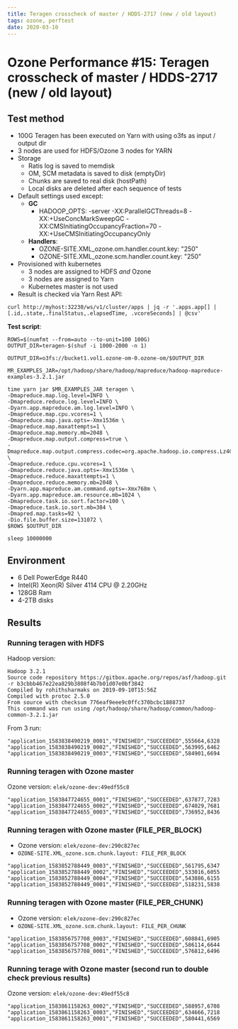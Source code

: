 ```yaml
---
title: Teragen crosscheck of master / HDDS-2717 (new / old layout)
tags: ozone, perftest
date: 2020-03-10
---
```

# Ozone Performance #15: Teragen crosscheck of master / HDDS-2717 (new / old layout)


## Test method

 * 100G Teragen has been executed on Yarn with using o3fs as input / output dir
 * 3 nodes are used for HDFS/Ozone 3 nodes for YARN
 * Storage
   * Ratis log is saved to memdisk
   * OM, SCM metadata is saved to disk (emptyDir)
   * Chunks are saved to real disk (hostPath)
   * Local disks are deleted after each sequence of tests
 * Default settings used except:
     * **GC** 
         * HADOOP_OPTS: -server -XX:ParallelGCThreads=8 -XX:+UseConcMarkSweepGC -XX:CMSInitiatingOccupancyFraction=70 -XX:+UseCMSInitiatingOccupancyOnly
     * **Handlers**:
         * OZONE-SITE.XML_ozone.om.handler.count.key: "250"
         * OZONE-SITE.XML_ozone.scm.handler.count.key: "250" 
  * Provisioned with kubernetes
     * 3 nodes are assigned to HDFS *and* Ozone
     * 3 nodes are assigned to Yarn
     * Kubernetes master is not used
  * Result is checked via Yarn Rest API:

```
curl http://myhost:32230/ws/v1/cluster/apps | jq -r '.apps.app[] | [.id,.state,.finalStatus,.elapsedTime, .vcoreSeconds] | @csv'
```

**Test script**:

```
ROWS=$(numfmt --from=auto --to-unit=100 100G)
OUTPUT_DIR=teragen-$(shuf -i 1000-2000 -n 1)

OUTPUT_DIR=o3fs://bucket1.vol1.ozone-om-0.ozone-om/$OUTPUT_DIR

MR_EXAMPLES_JAR=/opt/hadoop/share/hadoop/mapreduce/hadoop-mapreduce-examples-3.2.1.jar

time yarn jar $MR_EXAMPLES_JAR teragen \
-Dmapreduce.map.log.level=INFO \
-Dmapreduce.reduce.log.level=INFO \
-Dyarn.app.mapreduce.am.log.level=INFO \
-Dmapreduce.map.cpu.vcores=1 \
-Dmapreduce.map.java.opts=-Xmx1536m \
-Dmapreduce.map.maxattempts=1 \
-Dmapreduce.map.memory.mb=2048 \
-Dmapreduce.map.output.compress=true \
-Dmapreduce.map.output.compress.codec=org.apache.hadoop.io.compress.Lz4Codec \
-Dmapreduce.reduce.cpu.vcores=1 \
-Dmapreduce.reduce.java.opts=-Xmx1536m \
-Dmapreduce.reduce.maxattempts=1 \
-Dmapreduce.reduce.memory.mb=2048 \
-Dyarn.app.mapreduce.am.command.opts=-Xmx768m \
-Dyarn.app.mapreduce.am.resource.mb=1024 \
-Dmapreduce.task.io.sort.factor=100 \
-Dmapreduce.task.io.sort.mb=384 \
-Dmapred.map.tasks=92 \
-Dio.file.buffer.size=131072 \
$ROWS $OUTPUT_DIR

sleep 10000000
```

## Environment

 * 6 Dell PowerEdge R440
 * Intel(R) Xeon(R) Silver 4114 CPU @ 2.20GHz
 * 128GB Ram
 * 4-2TB disks

## Results

### Running teragen with HDFS

Hadoop version:

```
Hadoop 3.2.1
Source code repository https://gitbox.apache.org/repos/asf/hadoop.git -r b3cbbb467e22ea829b3808f4b7b01d07e0bf3842
Compiled by rohithsharmaks on 2019-09-10T15:56Z
Compiled with protoc 2.5.0
From source with checksum 776eaf9eee9c0ffc370bcbc1888737
This command was run using /opt/hadoop/share/hadoop/common/hadoop-common-3.2.1.jar
```

From 3 run:

```
"application_1583838490219_0001","FINISHED","SUCCEEDED",555664,6328
"application_1583838490219_0002","FINISHED","SUCCEEDED",563995,6462
"application_1583838490219_0003","FINISHED","SUCCEEDED",584901,6694
```


### Running teragen with Ozone master

Ozone version: `elek/ozone-dev:49edf55c8`

```
"application_1583847724655_0001","FINISHED","SUCCEEDED",637877,7283
"application_1583847724655_0002","FINISHED","SUCCEEDED",674029,7681
"application_1583847724655_0003","FINISHED","SUCCEEDED",736952,8436
```

### Running teragen with Ozone master (FILE_PER_BLOCK)

 * Ozone version: `elek/ozone-dev:290c827ec`
 * `OZONE-SITE.XML_ozone.scm.chunk.layout: FILE_PER_BLOCK`

```
"application_1583852788449_0003","FINISHED","SUCCEEDED",561795,6347
"application_1583852788449_0002","FINISHED","SUCCEEDED",533016,6055
"application_1583852788449_0004","FINISHED","SUCCEEDED",543886,6155
"application_1583852788449_0001","FINISHED","SUCCEEDED",518231,5838
```

### Running teragen with Ozone master (FILE_PER_CHUNK)

 * Ozone version: `elek/ozone-dev:290c827ec`
 * `OZONE-SITE.XML_ozone.scm.chunk.layout: FILE_PER_CHUNK`

```
"application_1583856757708_0003","FINISHED","SUCCEEDED",608841,6905
"application_1583856757708_0002","FINISHED","SUCCEEDED",586114,6644
"application_1583856757708_0001","FINISHED","SUCCEEDED",576812,6496
```

### Running terage with Ozone master (second run to double check previous results)

Ozone version: `elek/ozone-dev:49edf55c8`

```
"application_1583861158263_0002","FINISHED","SUCCEEDED",588957,6708
"application_1583861158263_0003","FINISHED","SUCCEEDED",634666,7218
"application_1583861158263_0001","FINISHED","SUCCEEDED",580441,6569
```
